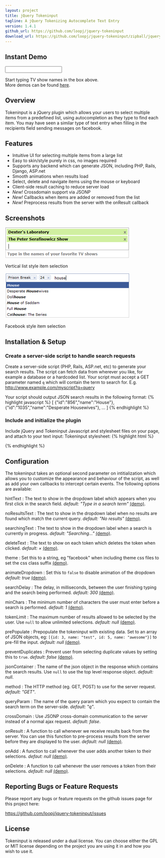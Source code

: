 ```yaml
---
layout: project
title: jQuery Tokeninput
tagline: A jQuery Tokenizing Autocomplete Text Entry
version: 1.4.1
github_url: https://github.com/loopj/jquery-tokeninput
download_url: https://github.com/loopj/jquery-tokeninput/zipball/jquery-tokeninput-1.4.1
---
```


<script type="text/javascript" src="https://github.com/loopj/jquery-tokeninput/raw/master/src/jquery.tokeninput.js"></script>
<link rel="stylesheet" href="https://github.com/loopj/jquery-tokeninput/raw/master/styles/token-input-facebook.css" type="text/css" />
<script type="text/javascript"> 
$(document).ready(function() {
    $("#tokeninput-demo").tokenInput("http://shell.loopj.com/tokeninput/tvshows.php", {
        theme: "facebook"
    });
});
</script>


Instant Demo
------------
<input type="text" id="tokeninput-demo" />

Start typing TV show names in the box above.<br />
More demos can be found [here](demo.html).


Overview
--------
Tokeninput is a jQuery plugin which allows your users to select multiple items
from a predefined list, using autocompletion as they type to find each item.
You may have seen a similar type of text entry when filling in the recipients 
field sending messages on facebook.


Features
--------
- Intuitive UI for selecting multiple items from a large list
- Easy to skin/style purely in css, no images required
- Supports any backend which can generate JSON, including PHP, Rails, Django, ASP.net
- Smooth animations when results load
- Select, delete and navigate items using the mouse or keyboard
- Client-side result caching to reduce server load
- *New!* Crossdomain support via JSONP
- *New!* Callbacks when items are added or removed from the list
- *New!* Preprocess results from the server with the onResult callback


Screenshots
-----------
![List style](list-style.png)

Vertical list style item selection


![List style](facebook-style.png)

Facebook style item selection


Installation & Setup
--------------------

### Create a server-side script to handle search requests ###

Create a server-side script (PHP, Rails, ASP.net, etc) to generate your
search results. The script can fetch data from wherever you like, for
example a database or a hardcoded list. Your script must accept a GET parameter
named `q` which will contain the term to search for. E.g.
http://www.example.com/myscript?q=query

Your script should output JSON search results in the following format:
{% highlight javascript %}
[
    {"id":"856","name":"House"},
    {"id":"1035","name":"Desperate Housewives"},
    ...
]
{% endhighlight %}


### Include and initialize the plugin ###

Include jQuery and Tokeninput Javascript and stylesheet files on your page, and
attach to your text input:
Tokeninput stylesheet:
{% highlight html %}
<script type="text/javascript" src="https://ajax.googleapis.com/ajax/libs/jquery/1.4.4/jquery.min.js"></script>
<script type="text/javascript" src="yourfiles/jquery.tokeninput.js"></script>
<link rel="stylesheet" type="text/css" href="yourfiles/token-input.css" />

<script type="text/javascript">
$(document).ready(function () {
    $("#my-text-input").tokenInput("/url/to/your/script/");
});
</script>
{% endhighlight %}


Configuration
-------------
The tokeninput takes an optional second parameter on intitialization which
allows you to customize the appearance and behaviour of the script, as well as
add your own callbacks to intercept certain events. The following options are
available:

hintText
:   The text to show in the dropdown label which appears when you first click 
    in the search field. *default: "Type in a search term"*
    [(demo)](demo.html#custom-labels).

noResultsText
:   The text to show in the dropdown label when no results are found which 
    match the current query. *default: "No results"*
    [(demo)](demo.html#custom-labels).

searchingText
:   The text to show in the dropdown label when a search is currently in
    progress. *default: "Searching..."* [(demo)](demo.html#custom-labels).

deleteText
:   The text to show on each token which deletes the token when clicked.
    *default: &times;* [(demo)](demo.html#custom-delete).

theme
:   Set this to a string, eg "facebook" when including theme css files to set
    the css class suffix [(demo)](demo.html#theme).

animateDropdown
:   Set this to `false` to disable animation of the dropdown *default: true*
    [(demo)](demo.html#disable-animation).

searchDelay
:   The delay, in milliseconds, between the user finishing typing and the
    search being performed. *default: 300* [(demo)](demo.html#custom-limits).

minChars
:   The minimum number of characters the user must enter before a search is
    performed. *default: 1* [(demo)](demo.html#custom-limits).

tokenLimit
:   The maximum number of results allowed to be selected by the user. Use 
    `null` to allow unlimited selections. *default: null*
    [(demo)](demo.html#custom-limits).

prePopulate
:   Prepopulate the tokeninput with existing data. Set to an array of JSON
    objects, eg: `[{id: 3, name: "test", id: 5, name: "awesome"}]`
    to pre-fill the input. *default: null* [(demo)](demo.html#pre-populated).

preventDuplicates
:   Prevent user from selecting duplicate values by setting this to `true`.
    *default: false* [(demo)](demo.html#prevent-duplicates).

jsonContainer
:   The name of the json object in the response which contains the search
    results. Use `null` to use the top level response object. *default: null*.

method
:   The HTTP method (eg. GET, POST) to use for the server request. *default:
    "GET"*.

queryParam
:   The name of the query param which you expect to contain the search term
    on the server-side. *default: "q"*.

crossDomain
:   Use JSONP cross-domain communication to the server instead of a normal
    ajax request. *default: false*.

onResult
:   A function to call whenever we receive results back from the server. You 
    can use this function to pre-process results from the server before they
    are displayed to the user. *default: null*
    [(demo)](demo.html#onresult).

onAdd
:   A function to call whenever the user adds another token to their
    selections. *defaut: null* [(demo)](demo.html#onadd-ondelete).

onDelete
:   A function to call whenever the user removes a token from their selections.
    *default: null* [(demo)](demo.html#onadd-ondelete).


Reporting Bugs or Feature Requests
----------------------------------
Please report any bugs or feature requests on the github issues page for this
project here:

<https://github.com/loopj/jquery-tokeninput/issues>


License
-------
Tokeninput is released under a dual license. You can choose either the GPL or
MIT license depending on the project you are using it in and how you wish to
use it.